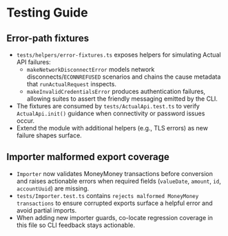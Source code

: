 # Testing Guide

## Error-path fixtures

- `tests/helpers/error-fixtures.ts` exposes helpers for simulating Actual API
  failures:
  - `makeNetworkDisconnectError` models network disconnects/`ECONNREFUSED`
    scenarios and chains the cause metadata that `runActualRequest` inspects.
  - `makeInvalidCredentialsError` produces authentication failures, allowing
    suites to assert the friendly messaging emitted by the CLI.
- The fixtures are consumed by `tests/ActualApi.test.ts` to verify
  `ActualApi.init()` guidance when connectivity or password issues occur.
- Extend the module with additional helpers (e.g., TLS errors) as new failure
  shapes surface.

## Importer malformed export coverage

- `Importer` now validates MoneyMoney transactions before conversion and raises
  actionable errors when required fields (`valueDate`, `amount`, `id`,
  `accountUuid`) are missing.
- `tests/Importer.test.ts` contains `rejects malformed MoneyMoney transactions`
  to ensure corrupted exports surface a helpful error and avoid partial imports.
- When adding new importer guards, co-locate regression coverage in this file so
  CLI feedback stays actionable.

